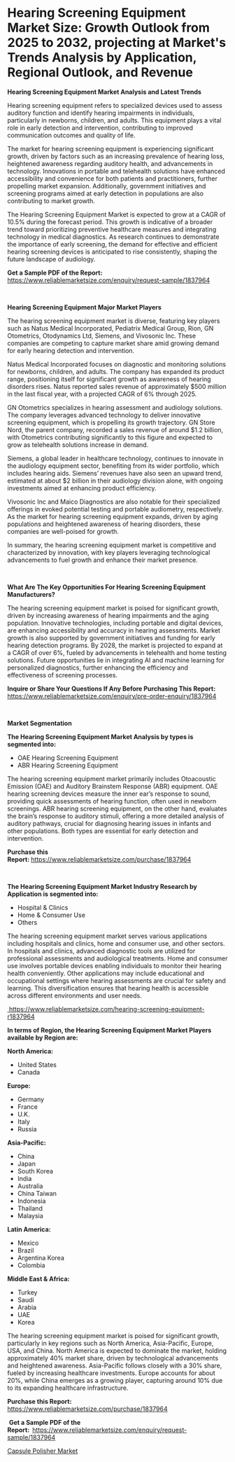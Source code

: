 <p><h1>Hearing Screening Equipment Market Size: Growth Outlook from 2025 to 2032, projecting at Market's Trends Analysis by Application, Regional Outlook, and Revenue</h1></p><p><strong>Hearing Screening Equipment Market Analysis and Latest Trends</strong></p>
<p><p>Hearing screening equipment refers to specialized devices used to assess auditory function and identify hearing impairments in individuals, particularly in newborns, children, and adults. This equipment plays a vital role in early detection and intervention, contributing to improved communication outcomes and quality of life.</p><p>The market for hearing screening equipment is experiencing significant growth, driven by factors such as an increasing prevalence of hearing loss, heightened awareness regarding auditory health, and advancements in technology. Innovations in portable and telehealth solutions have enhanced accessibility and convenience for both patients and practitioners, further propelling market expansion. Additionally, government initiatives and screening programs aimed at early detection in populations are also contributing to market growth.</p><p>The Hearing Screening Equipment Market is expected to grow at a CAGR of 10.5% during the forecast period. This growth is indicative of a broader trend toward prioritizing preventive healthcare measures and integrating technology in medical diagnostics. As research continues to demonstrate the importance of early screening, the demand for effective and efficient hearing screening devices is anticipated to rise consistently, shaping the future landscape of audiology.</p></p>
<p><strong>Get a Sample PDF of the Report:&nbsp;</strong> <a href="https://www.reliablemarketsize.com/enquiry/request-sample/1837964?utm_campaign=3053&utm_medium=2&utm_source=Github&utm_content=ia&utm_term=03032025&utm_id=hearing-screening-equipment">https://www.reliablemarketsize.com/enquiry/request-sample/1837964</a></p>
<p>&nbsp;</p>
<p><strong>Hearing Screening Equipment Major Market Players</strong></p>
<p><p>The hearing screening equipment market is diverse, featuring key players such as Natus Medical Incorporated, Pediatrix Medical Group, Rion, GN Otometrics, Otodynamics Ltd, Siemens, and Vivosonic Inc. These companies are competing to capture market share amid growing demand for early hearing detection and intervention.</p><p>Natus Medical Incorporated focuses on diagnostic and monitoring solutions for newborns, children, and adults. The company has expanded its product range, positioning itself for significant growth as awareness of hearing disorders rises. Natus reported sales revenue of approximately $500 million in the last fiscal year, with a projected CAGR of 6% through 2025.</p><p>GN Otometrics specializes in hearing assessment and audiology solutions. The company leverages advanced technology to deliver innovative screening equipment, which is propelling its growth trajectory. GN Store Nord, the parent company, recorded a sales revenue of around $1.2 billion, with Otometrics contributing significantly to this figure and expected to grow as telehealth solutions increase in demand.</p><p>Siemens, a global leader in healthcare technology, continues to innovate in the audiology equipment sector, benefiting from its wider portfolio, which includes hearing aids. Siemens’ revenues have also seen an upward trend, estimated at about $2 billion in their audiology division alone, with ongoing investments aimed at enhancing product efficiency.</p><p>Vivosonic Inc and Maico Diagnostics are also notable for their specialized offerings in evoked potential testing and portable audiometry, respectively. As the market for hearing screening equipment expands, driven by aging populations and heightened awareness of hearing disorders, these companies are well-poised for growth.</p><p>In summary, the hearing screening equipment market is competitive and characterized by innovation, with key players leveraging technological advancements to fuel growth and enhance their market presence.</p></p>
<p>&nbsp;</p>
<p><strong>What Are The Key Opportunities For Hearing Screening Equipment Manufacturers?</strong></p>
<p><p>The hearing screening equipment market is poised for significant growth, driven by increasing awareness of hearing impairments and the aging population. Innovative technologies, including portable and digital devices, are enhancing accessibility and accuracy in hearing assessments. Market growth is also supported by government initiatives and funding for early hearing detection programs. By 2028, the market is projected to expand at a CAGR of over 6%, fueled by advancements in telehealth and home testing solutions. Future opportunities lie in integrating AI and machine learning for personalized diagnostics, further enhancing the efficiency and effectiveness of screening processes.</p></p>
<p><strong>Inquire or Share Your Questions If Any Before Purchasing This Report:</strong> <a href="https://www.reliablemarketsize.com/enquiry/pre-order-enquiry/1837964?utm_campaign=3053&utm_medium=2&utm_source=Github&utm_content=ia&utm_term=03032025&utm_id=hearing-screening-equipment">https://www.reliablemarketsize.com/enquiry/pre-order-enquiry/1837964</a></p>
<p>&nbsp;</p>
<p><strong>Market Segmentation</strong></p>
<p><strong>The Hearing Screening Equipment Market Analysis by types is segmented into:</strong></p>
<p><ul><li>OAE Hearing Screening Equipment</li><li>ABR Hearing Screening Equipment</li></ul></p>
<p><p>The hearing screening equipment market primarily includes Otoacoustic Emission (OAE) and Auditory Brainstem Response (ABR) equipment. OAE hearing screening devices measure the inner ear’s response to sound, providing quick assessments of hearing function, often used in newborn screenings. ABR hearing screening equipment, on the other hand, evaluates the brain’s response to auditory stimuli, offering a more detailed analysis of auditory pathways, crucial for diagnosing hearing issues in infants and other populations. Both types are essential for early detection and intervention.</p></p>
<p><strong>Purchase this Report:&nbsp;</strong><a href="https://www.reliablemarketsize.com/purchase/1837964?utm_campaign=3053&utm_medium=2&utm_source=Github&utm_content=ia&utm_term=03032025&utm_id=hearing-screening-equipment">https://www.reliablemarketsize.com/purchase/1837964</a></p>
<p>&nbsp;</p>
<p><strong>The Hearing Screening Equipment Market Industry Research by Application is segmented into:</strong></p>
<p><ul><li>Hospital & Clinics</li><li>Home & Consumer Use</li><li>Others</li></ul></p>
<p><p>The hearing screening equipment market serves various applications including hospitals and clinics, home and consumer use, and other sectors. In hospitals and clinics, advanced diagnostic tools are utilized for professional assessments and audiological treatments. Home and consumer use involves portable devices enabling individuals to monitor their hearing health conveniently. Other applications may include educational and occupational settings where hearing assessments are crucial for safety and learning. This diversification ensures that hearing health is accessible across different environments and user needs.</p></p>
<p><a href="https://www.reliablemarketsize.com/hearing-screening-equipment-r1837964?utm_campaign=3053&utm_medium=2&utm_source=Github&utm_content=ia&utm_term=03032025&utm_id=hearing-screening-equipment">&nbsp;https://www.reliablemarketsize.com/hearing-screening-equipment-r1837964</a></p>
<p><strong>In terms of Region, the Hearing Screening Equipment Market Players available by Region are:</strong></p>
<p>
    <p> <strong> North America: </strong>
        <ul>
            <li>United States</li>
            <li>Canada</li>
        </ul>
        </p> 
    <p> <strong> Europe: </strong>
        <ul>
            <li>Germany</li>
            <li>France</li>
            <li>U.K.</li>
            <li>Italy</li>
            <li>Russia</li>
        </ul>
        </p> 
    <p> <strong> Asia-Pacific: </strong>
        <ul>
            <li>China</li>
            <li>Japan</li>
            <li>South Korea</li>
            <li>India</li>
            <li>Australia</li>
            <li>China Taiwan</li>
            <li>Indonesia</li>
            <li>Thailand</li>
            <li>Malaysia</li>
        </ul>
        </p> 
    <p> <strong> Latin America: </strong>
        <ul>
            <li>Mexico</li>
            <li>Brazil</li>
            <li>Argentina Korea</li>
            <li>Colombia</li>
        </ul>
        </p> 
    <p> <strong> Middle East & Africa: </strong>
        <ul>
            <li>Turkey</li>
            <li>Saudi</li>
            <li>Arabia</li>
            <li>UAE</li>
            <li>Korea</li>
        </ul>
    </p>
    </p>
<p><p>The hearing screening equipment market is poised for significant growth, particularly in key regions such as North America, Asia-Pacific, Europe, USA, and China. North America is expected to dominate the market, holding approximately 40% market share, driven by technological advancements and heightened awareness. Asia-Pacific follows closely with a 30% share, fueled by increasing healthcare investments. Europe accounts for about 20%, while China emerges as a growing player, capturing around 10% due to its expanding healthcare infrastructure.</p></p>
<p><strong>Purchase this Report: </strong><a href="https://www.reliablemarketsize.com/purchase/1837964?utm_campaign=3053&utm_medium=2&utm_source=Github&utm_content=ia&utm_term=03032025&utm_id=hearing-screening-equipment">https://www.reliablemarketsize.com/purchase/1837964</a></p>
<p>&nbsp;<strong>Get a Sample PDF of the Report:&nbsp;&nbsp;</strong><a href="https://www.reliablemarketsize.com/enquiry/request-sample/1837964?utm_campaign=3053&utm_medium=2&utm_source=Github&utm_content=ia&utm_term=03032025&utm_id=hearing-screening-equipment">https://www.reliablemarketsize.com/enquiry/request-sample/1837964</a></p>
<p><strong></strong></p>
<p><p><a href="https://github.com/klindsey95/Market-Research-Report-List-1/blob/main/capsule-polisher-market.md?utm_campaign=3053&utm_medium=2&utm_source=Github&utm_content=ia&utm_term=03032025&utm_id=hearing-screening-equipment">Capsule Polisher Market</a></p></p>